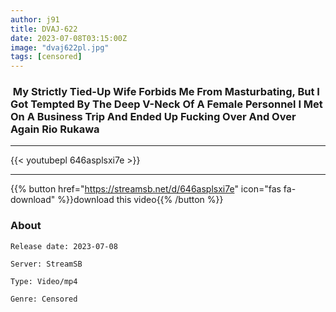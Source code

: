 ```yaml
---
author: j91
title: DVAJ-622
date: 2023-07-08T03:15:00Z
image: "dvaj622pl.jpg"
tags: [censored]
---
```


###  My Strictly Tied-Up Wife Forbids Me From Masturbating, But I Got Tempted By The Deep V-Neck Of A Female Personnel I Met On A Business Trip And Ended Up Fucking Over And Over Again Rio Rukawa
___

{{< youtubepl 646asplsxi7e >}}
___

{{% button href="https://streamsb.net/d/646asplsxi7e" icon="fas fa-download" %}}download this video{{% /button %}}
### About

`Release date: 2023-07-08`

`Server: StreamSB`

`Type: Video/mp4`

`Genre:	Censored`